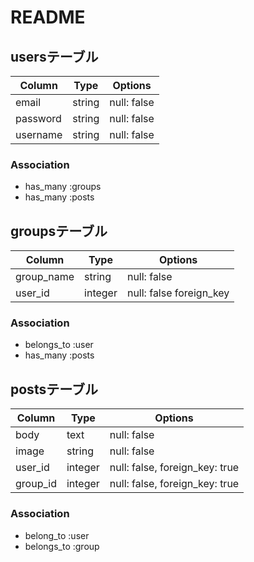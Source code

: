 #  README

## usersテーブル
|Column|Type|Options|
|------|----|-------|
|email|string|null: false|
|password|string|null: false|
|username|string|null: false|
### Association
- has_many :groups
- has_many :posts

## groupsテーブル
|Column|Type|Options|
|------|----|-------|
|group_name|string|null: false|
|user_id|integer|null: false foreign_key|
### Association
- belongs_to :user
- has_many :posts


## postsテーブル
|Column|Type|Options|
|------|----|-------|
|body|text|null: false|
|image|string|null: false|
|user_id|integer|null: false, foreign_key: true|
|group_id|integer|null: false, foreign_key: true|
### Association
- belong_to :user
- belongs_to :group
